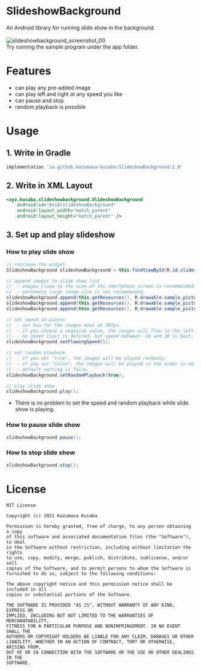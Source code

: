# SlideshowBackground
An Android library for running slide show in the background.  
<br>
![slideshowbackground_screenshot_00](https://user-images.githubusercontent.com/17498982/125302862-4f822d00-e367-11eb-8d3d-0653b23b223e.gif)
<br>
Try running the sample program under the app folder.  

# Features
* can play any pre-added image
* can play left and right at any speed you like
* can pause and stop
* random playback is possible

# Usage

## 1. Write in Gradle
```gradle
implementation 'io.github.kazumasa-kusaba:SlideshowBackground:1.0'
```

## 2. Write in XML Layout
```xml
<xyz.kusaba.slideshowbackground.SlideshowBackground
    android:id="@+id/slideshowBackground"
    android:layout_width="match_parent"
    android:layout_height="match_parent" />
```

## 3. Set up and play slideshow
### How to play slide show
```java
// retrieve the widget
SlideshowBackground slideshowBackground = this.findViewById(R.id.slideshowBackground);

// append images to slide show list
//  · images close to the size of the smartphone screen is recommended.
//  · extremely large image size is not recommended.
slideshowBackground.append(this.getResources(), R.drawable.sample_picture_00);
slideshowBackground.append(this.getResources(), R.drawable.sample_picture_01);
slideshowBackground.append(this.getResources(), R.drawable.sample_picture_02);

// set speed in pixels
//  · set how far the images move at 30fps.
//  · if you choose a negative value, the images will flow to the left.
//  · no speed limit is defined, but speed between -10 and 10 is best.
slideshowBackground.setFlowingSpeed(5);

// set random playback
//  · if you set "true", the images will be played randomly.
//  · if you set "false", the images will be played in the order in which they were added.
//  · default setting is false.
slideshowBackground.setRandomPlayback(true);

// play slide show
slideshowBackground.play();
```
* There is no problem to set the speed and random playback while slide show is playing.

### How to pause slide show
```java
slideshowBackground.pause();
```

### How to stop slide show
```java
slideshowBackground.stop();
```

# License
```
MIT License

Copyright (c) 2021 Kazumasa Kusaba

Permission is hereby granted, free of charge, to any person obtaining a copy
of this software and associated documentation files (the "Software"), to deal
in the Software without restriction, including without limitation the rights
to use, copy, modify, merge, publish, distribute, sublicense, and/or sell
copies of the Software, and to permit persons to whom the Software is
furnished to do so, subject to the following conditions:

The above copyright notice and this permission notice shall be included in all
copies or substantial portions of the Software.

THE SOFTWARE IS PROVIDED "AS IS", WITHOUT WARRANTY OF ANY KIND, EXPRESS OR
IMPLIED, INCLUDING BUT NOT LIMITED TO THE WARRANTIES OF MERCHANTABILITY,
FITNESS FOR A PARTICULAR PURPOSE AND NONINFRINGEMENT. IN NO EVENT SHALL THE
AUTHORS OR COPYRIGHT HOLDERS BE LIABLE FOR ANY CLAIM, DAMAGES OR OTHER
LIABILITY, WHETHER IN AN ACTION OF CONTRACT, TORT OR OTHERWISE, ARISING FROM,
OUT OF OR IN CONNECTION WITH THE SOFTWARE OR THE USE OR OTHER DEALINGS IN THE
SOFTWARE.
```

